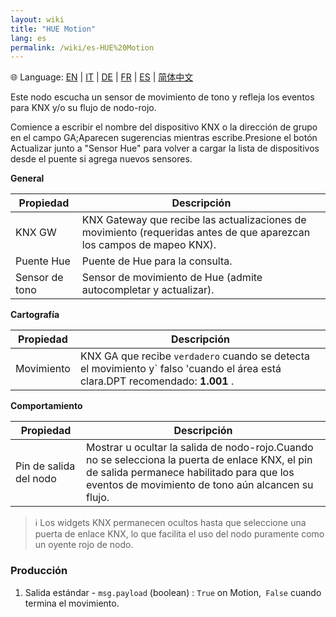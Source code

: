 ```yaml
---
layout: wiki
title: "HUE Motion"
lang: es
permalink: /wiki/es-HUE%20Motion
---
```

🌐 Language: [EN](https://supergiovane.github.io/node-red-contrib-knx-ultimate/wiki/HUE%20Motion) | [IT](https://supergiovane.github.io/node-red-contrib-knx-ultimate/wiki/it-HUE%20Motion) | [DE](https://supergiovane.github.io/node-red-contrib-knx-ultimate/wiki/de-HUE%20Motion) | [FR](https://supergiovane.github.io/node-red-contrib-knx-ultimate/wiki/fr-HUE%20Motion) | [ES](https://supergiovane.github.io/node-red-contrib-knx-ultimate/wiki/es-HUE%20Motion) | [简体中文](https://supergiovane.github.io/node-red-contrib-knx-ultimate/wiki/zh-CN-HUE%20Motion)

Este nodo escucha un sensor de movimiento de tono y refleja los eventos para KNX y/o su flujo de nodo-rojo. 

Comience a escribir el nombre del dispositivo KNX o la dirección de grupo en el campo GA;Aparecen sugerencias mientras escribe.Presione el botón Actualizar junto a "Sensor Hue" para volver a cargar la lista de dispositivos desde el puente si agrega nuevos sensores.

**General**

| Propiedad | Descripción |
|-|-|
|KNX GW |KNX Gateway que recibe las actualizaciones de movimiento (requeridas antes de que aparezcan los campos de mapeo KNX).|
|Puente Hue |Puente de Hue para la consulta.|
|Sensor de tono |Sensor de movimiento de Hue (admite autocompletar y actualizar).|

**Cartografía**

| Propiedad | Descripción |
|-|-|
|Movimiento |KNX GA que recibe `verdadero` cuando se detecta el movimiento y` falso 'cuando el área está clara.DPT recomendado: <b> 1.001 </b>.|

**Comportamiento**

| Propiedad | Descripción |
|-|-|
|Pin de salida del nodo |Mostrar u ocultar la salida de nodo-rojo.Cuando no se selecciona la puerta de enlace KNX, el pin de salida permanece habilitado para que los eventos de movimiento de tono aún alcancen su flujo.|

> ℹ️ Los widgets KNX permanecen ocultos hasta que seleccione una puerta de enlace KNX, lo que facilita el uso del nodo puramente como un oyente rojo de nodo.

### Producción

1. Salida estándar - `msg.payload` (boolean)
: `True` on Motion,` False` cuando termina el movimiento.
